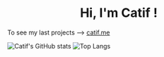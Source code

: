 
<h1 align='center'>Hi, I'm Catif !</h1>

To see my last projects --> <a href="https://catif.me">catif.me</a>

![Catif's GitHub stats](https://github-readme-stats.vercel.app/api?username=Catif&count_private=true&theme=react&hide_border=true)
![Top Langs](https://github-readme-stats.vercel.app/api/top-langs/?username=Catif&theme=react&hide_border=true)
